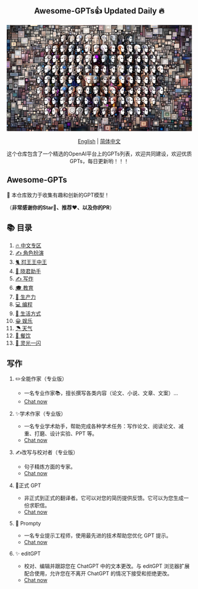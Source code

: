 <div align="center">
  <h2 align="center">Awesome-GPTs👍 Updated Daily 🔥</h2>
  
  <p align="center">
    <img width="650" src="https://raw.githubusercontent.com/gogooing/Awesome-GPTs/main/images/gpts.webp">
  </p>
  
  <p>
      <a href="https://github.com/gogooing/Awesome-GPTs">English</a> | <a href="https://github.com/gogooing/Awesome-GPTs/blob/main/README_zh.md">简体中文</a>
  </p>
  <p align="center">
    <p align="center"> 这个仓库包含了一个精选的OpenAI平台上的GPTs列表，欢迎共同建设，欢迎优质GPTs，每日更新哟！！！</p>
  </p>
</div>

## Awesome-GPTs
🎉 本仓库致力于收集有趣和创新的GPT模型！

（**非常感谢你的Star🌟、推荐❤️、以及你的PR**）

## 📚 目录
1. [🔥 中文专区](https://github.com/gogooing/Awesome-GPTs/tree/main/GPTs/README_zh.md#中文专区)
2. [✍️ 角色扮演](https://github.com/gogooing/Awesome-GPTs/tree/main/GPTs/README_zh.md#角色扮演)
3. [🐈 怼王王中王](https://github.com/gogooing/Awesome-GPTs/tree/main/GPTs/README_zh.md#怼王王中王)
4. [🎯 晓君助手](https://github.com/gogooing/Awesome-GPTs/tree/main/GPTs/README_zh.md#晓君助手)
5. [✍️ 写作](#写作)
6. [🎓 教育](https://github.com/gogooing/Awesome-GPTs/tree/main/GPTs/Education/README_zh.md#教育)
7. [🧠 生产力](https://github.com/gogooing/Awesome-GPTs/tree/main/GPTs/Productivity/README_zh.md#生产力)
8. [💻 编程](https://github.com/gogooing/Awesome-GPTs/tree/main/GPTs/Programming/README_zh.md#编程)
9. [🦄 生活方式](https://github.com/gogooing/Awesome-GPTs/tree/main/GPTs/Lifestyle/README_zh.md#生活方式)
10. [😀 娱乐](https://github.com/gogooing/Awesome-GPTs/tree/main/GPTs/Just-for-Fun/README_zh.md#娱乐)
11. [☂  天气](https://github.com/gogooing/Awesome-GPTs/tree/main/GPTs/Weather/README_zh.md#天气)
12. [🍴 餐饮](https://github.com/gogooing/Awesome-GPTs/tree/main/GPTs/Dining/README_zh.md#餐饮)
13. [🤩 灵光一闪](https://github.com/gogooing/Awesome-GPTs/tree/main/GPTs/A-flash-of-inspiration/README_zh.md#灵光一闪)

## 写作
1. ✏️全能作家（专业版）
   - 一名专业作家📚，擅长撰写各类内容（论文、小说、文章、文案）...
   - [Chat now](https://chat.openai.com/g/g-UbpNAGYL9-all-around-writer-professional-version)

2. ✨学术作家（专业版）
   - 一名专业学术助手，帮助完成各种学术任务：写作论文、阅读论文、减重、打磨、设计实验、PPT 等。
   - [Chat now](https://chat.openai.com/g/g-Ej5zYQRIB-academic-writer-professional-version)

3. ✍️改写与校对者（专业版）
   - 句子精炼方面的专家。
   - [Chat now](https://chat.openai.com/g/g-7vtCjvxkz-paraphraser-proofreader-professional-version)

4. 👔正式 GPT
   - 非正式到正式的翻译者。它可以对您的简历提供反馈。它可以为您生成一份求职信。
   - [Chat now](https://chat.openai.com/g/g-3E1kEk3Ui-formalgpt)

5. 🤖 Prompty
   - 一名专业提示工程师，使用最先进的技术帮助您优化 GPT 提示。
   - [Chat now](https://chat.openai.com/g/g-aZLV4vji6-prompty)
  
6. ✨ editGPT
   - 校对、编辑并跟踪您在 ChatGPT 中的文本更改。与 editGPT 浏览器扩展配合使用，允许您在不离开 ChatGPT 的情况下接受和拒绝更改。
   - [Chat now](https://chat.openai.com/g/g-zpuYfzV7k-editgpt)

